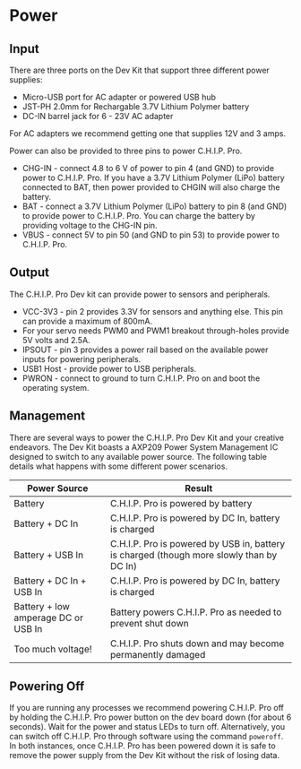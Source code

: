 # Power

## Input
There are three ports on the Dev Kit that support three different power supplies:

* Micro-USB port for AC adapter or powered USB hub 
* JST-PH 2.0mm for Rechargable 3.7V Lithium Polymer battery 
* DC-IN barrel jack for 6 - 23V AC adapter 

For AC adapters we recommend getting one that supplies 12V and 3 amps.

Power can also be provided to three pins to power C.H.I.P. Pro.

* CHG-IN - connect 4.8 to 6 V of power to pin 4 (and GND) to provide power to C.H.I.P. Pro. If you have a 3.7V Lithium Polymer (LiPo) battery connected to BAT, then power provided to CHGIN will also charge the battery.
* BAT - connect a 3.7V Lithium Polymer (LiPo) battery to pin 8 (and GND) to provide power to C.H.I.P. Pro. You can charge the battery by providing voltage to the CHG-IN pin.
* VBUS - connect 5V to pin 50 (and GND to pin 53) to provide power to C.H.I.P. Pro.

## Output
The C.H.I.P. Pro Dev kit can provide power to sensors and peripherals.

* VCC-3V3 - pin 2 provides 3.3V for sensors and anything else. This pin can provide a maximum of 800mA.
* For your servo needs PWM0 and PWM1 breakout through-holes provide 5V volts and 2.5A.
* IPSOUT - pin 3 provides a power rail based on the available power inputs for powering peripherals.
* USB1 Host - provide power to USB peripherals.
* PWRON - connect to ground to turn C.H.I.P. Pro on and boot the operating system.

## Management 
There are several ways to power the C.H.I.P. Pro Dev Kit and your creative endeavors. The Dev Kit boasts a AXP209 Power System Management IC designed to switch to any available power source. The following table details what happens with some different power scenarios.

Power Source | Result
----|----
Battery | C.H.I.P. Pro is powered by battery
Battery + DC In | C.H.I.P. Pro is powered by DC In, battery is charged
Battery + USB In | C.H.I.P. Pro is powered by USB in, battery is charged (though more slowly than by DC In)
Battery + DC In + USB In | C.H.I.P. Pro is powered by DC In, battery is charged
Battery + low amperage DC or USB In | Battery powers C.H.I.P. Pro as needed to prevent shut down
Too much voltage! | C.H.I.P. Pro shuts down and may become permanently damaged

## Powering Off
If you are running any processes we recommend powering C.H.I.P. Pro off by holding the C.H.I.P. Pro power button on the dev board down (for about 6 seconds). Wait for the power and status LEDs to turn off. Alternatively, you can switch off C.H.I.P. Pro through software using the command `poweroff`. In both instances, once C.H.I.P. Pro has been powered down it is safe to remove the power supply from the Dev Kit without the risk of losing data. 
